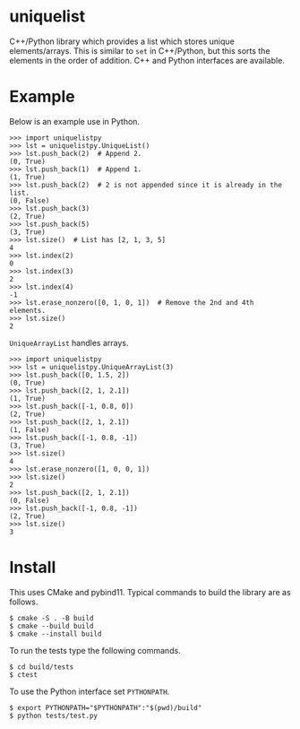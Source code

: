 # uniquelist

C++/Python library which provides a list which stores unique elements/arrays.
This is similar to `set` in C++/Python, but this sorts the elements in the order of addition.
C++ and Python interfaces are available.

# Example

Below is an example use in Python.

```python3
>>> import uniquelistpy
>>> lst = uniquelistpy.UniqueList()
>>> lst.push_back(2)  # Append 2.
(0, True)
>>> lst.push_back(1)  # Append 1.
(1, True)
>>> lst.push_back(2)  # 2 is not appended since it is already in the list.
(0, False)
>>> lst.push_back(3)
(2, True)
>>> lst.push_back(5)
(3, True)
>>> lst.size()  # List has [2, 1, 3, 5]
4
>>> lst.index(2)
0
>>> lst.index(3)
2
>>> lst.index(4)
-1
>>> lst.erase_nonzero([0, 1, 0, 1])  # Remove the 2nd and 4th elements.
>>> lst.size()
2

```

`UniqueArrayList` handles arrays.

```python3
>>> import uniquelistpy
>>> lst = uniquelistpy.UniqueArrayList(3)
>>> lst.push_back([0, 1.5, 2])
(0, True)
>>> lst.push_back([2, 1, 2.1])
(1, True)
>>> lst.push_back([-1, 0.8, 0])
(2, True)
>>> lst.push_back([2, 1, 2.1])
(1, False)
>>> lst.push_back([-1, 0.8, -1])
(3, True)
>>> lst.size()
4
>>> lst.erase_nonzero([1, 0, 0, 1])
>>> lst.size()
2
>>> lst.push_back([2, 1, 2.1])
(0, False)
>>> lst.push_back([-1, 0.8, -1])
(2, True)
>>> lst.size()
3

```

# Install

This uses CMake and pybind11.
Typical commands to build the library are as follows.

```shell
$ cmake -S . -B build
$ cmake --build build
$ cmake --install build
```

To run the tests type the following commands.

```shell
$ cd build/tests
$ ctest
```

To use the Python interface set `PYTHONPATH`.

```shell
$ export PYTHONPATH="$PYTHONPATH":"$(pwd)/build"
$ python tests/test.py
```
